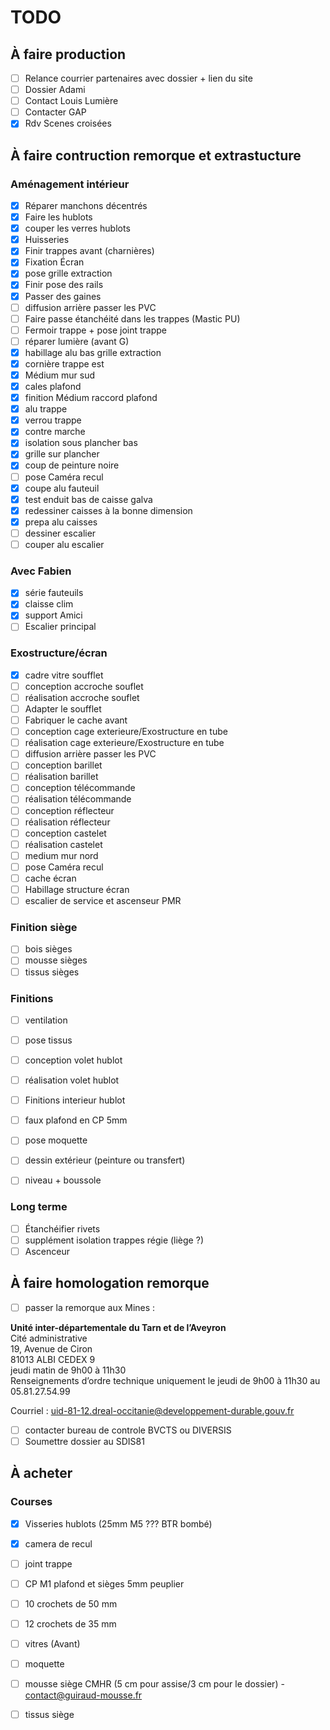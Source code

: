 # TODO

## À faire production

- [ ] Relance courrier partenaires avec dossier + lien du site
- [ ] Dossier Adami
- [ ] Contact Louis Lumière
- [ ] Contacter GAP
- [x] Rdv Scenes croisées

## À faire contruction remorque et extrastucture

### Aménagement intérieur 

- [x] Réparer manchons décentrés
- [x] Faire les hublots 
- [x] couper les verres hublots
- [x] Huisseries
- [x] Finir trappes avant (charnières)
- [x] Fixation Écran
- [x] pose grille extraction
- [x] Finir pose des rails
- [x] Passer des gaines
- [ ] diffusion arrière passer les PVC
- [ ] Faire passe étanchéité dans les trappes (Mastic PU)
- [ ] Fermoir trappe + pose joint trappe
- [ ] réparer lumière (avant G)
- [x] habillage alu bas grille extraction
- [x] cornière trappe est
- [x] Médium mur sud
- [x] cales plafond
- [x] finition Médium raccord plafond
- [x] alu trappe
- [x] verrou trappe
- [x] contre marche
- [x] isolation sous plancher bas
- [x] grille sur plancher
- [x] coup de peinture noire
- [ ] pose Caméra recul
- [x] coupe alu fauteuil
- [x] test enduit bas de caisse galva
- [x] redessiner caisses à la bonne dimension
- [x] prepa alu caisses
- [ ] dessiner escalier
- [ ] couper alu escalier

### Avec Fabien

 - [x] série fauteuils
 - [x] claisse clim
 - [x] support Amici
 - [ ] Escalier principal

### Exostructure/écran

 - [x] cadre vitre soufflet
 - [ ] conception accroche souflet
 - [ ] réalisation accroche souflet
 - [ ] Adapter le soufflet
 - [ ] Fabriquer le cache avant
 - [ ] conception cage exterieure/Exostructure en tube
 - [ ] réalisation cage exterieure/Exostructure en tube
 - [ ] diffusion arrière passer les PVC
 - [ ] conception barillet
 - [ ] réalisation barillet
 - [ ] conception télécommande
 - [ ] réalisation télécommande
 - [ ] conception réflecteur
 - [ ] réalisation réflecteur
 - [ ] conception castelet
 - [ ] réalisation castelet
 - [ ] medium mur nord
 - [ ] pose Caméra recul
 - [ ] cache écran
 - [ ] Habillage structure écran
 - [ ] escalier de service et ascenseur PMR

### Finition siège

- [ ] bois sièges
- [ ] mousse sièges
- [ ] tissus sièges

### Finitions

- [ ] ventilation
- [ ] pose tissus
- [ ] conception volet hublot
- [ ] réalisation volet hublot
- [ ] Finitions interieur hublot
- [ ] faux plafond en CP 5mm
- [ ] pose moquette
- [ ] dessin extérieur (peinture ou transfert)
- [ ] niveau + boussole


### Long terme

- [ ] Étanchéifier rivets
- [ ] supplément isolation trappes régie (liège ?)
- [ ] Ascenceur
      
## À faire homologation remorque

- [ ] passer la remorque aux Mines :

**Unité inter-départementale du Tarn et de l’Aveyron**  
Cité administrative  
19, Avenue de Ciron  
81013 ALBI CEDEX 9  
jeudi matin de 9h00 à 11h30 	
Renseignements d’ordre technique uniquement le jeudi de 9h00 à 11h30 au 05.81.27.54.99  

Courriel : uid-81-12.dreal-occitanie@developpement-durable.gouv.fr

- [ ] contacter bureau de controle BVCTS ou DIVERSIS
- [ ] Soumettre dossier au SDIS81

## À acheter

### Courses

- [x] Visseries hublots (25mm M5 ??? BTR bombé)
- [x] camera de recul
- [ ] joint trappe
- [ ] CP M1 plafond et sièges 5mm peuplier
- [ ] 10 crochets de 50 mm
- [ ] 12 crochets de 35 mm
- [ ] vitres (Avant)
- [ ] moquette
- [ ] mousse siège CMHR (5 cm pour assise/3 cm pour le dossier) - contact@guiraud-mousse.fr
- [ ] tissus siège



